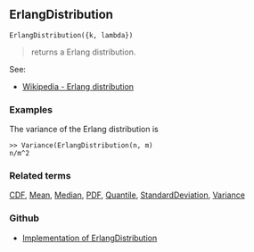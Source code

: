 ## ErlangDistribution

```
ErlangDistribution({k, lambda})
```

> returns a Erlang distribution.
    
See:  
* [Wikipedia - Erlang distribution](https://en.wikipedia.org/wiki/Erlang_distribution)
 
### Examples

The variance of the Erlang distribution is

```
>> Variance(ErlangDistribution(n, m)
n/m^2
```

### Related terms 
[CDF](CDF.md), [Mean](Mean.md), [Median](Median.md), [PDF](PDF.md), [Quantile](Quantile.md), [StandardDeviation](StandardDeviation.md), [Variance](Variance.md) 

### Github

* [Implementation of ErlangDistribution](https://github.com/axkr/symja_android_library/blob/master/symja_android_library/matheclipse-core/src/main/java/org/matheclipse/core/builtin/StatisticsFunctions.java#L3406) 
